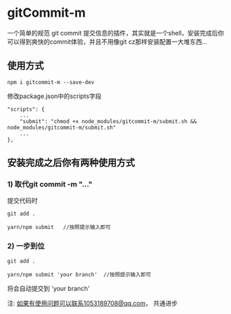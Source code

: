 # gitCommit-m

一个简单的规范 git commit 提交信息的插件，其实就是一个shell，安装完成后你可以得到爽快的commit体验，并且不用像git cz那样安装配置一大堆东西...

## 使用方式

```
npm i gitcommit-m --save-dev
```

修改package.json中的scripts字段

```
"scripts": {
    ...
    "submit": "chmod +x node_modules/gitcommit-m/submit.sh && node_modules/gitcommit-m/submit.sh"
    ...
},
```

## 安装完成之后你有两种使用方式

### 1) 取代git commit -m "..."

提交代码时

```
git add .

yarn/npm submit   //按照提示输入即可
```

### 2) 一步到位
```
git add .

yarn/npm submit 'your branch'  //按照提示输入即可

```
将会自动提交到 'your branch'



注: 如果有使用问题可以联系1053189708@qq.com， 共通进步
